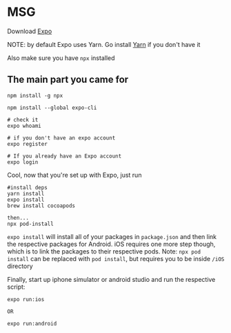 # MSG

Download [Expo](https://docs.expo.dev/get-started/installation/)

NOTE: by default Expo uses Yarn. Go install [Yarn](https://classic.yarnpkg.com/lang/en/docs/install/#mac-stable) if you don't have it

Also make sure you have `npx` installed 


## The main part you came for


```
npm install -g npx
```


```
npm install --global expo-cli 

# check it 
expo whoami

# if you don't have an expo account
expo register

# If you already have an Expo account
expo login
```

Cool, now that you're set up with Expo, just run 

```
#install deps
yarn install 
expo install 
brew install cocoapods

then...
npx pod-install 
```

`expo install` will install all of your packages in `package.json` and then link the respective packages for Android. iOS requires one more step though, which is to link the packages to their respective pods. 
Note: `npx pod install` can be replaced with `pod install`, but requires you to be inside `/iOS` directory


Finally, start up iphone simulator or android studio and run the respective script: 
```
expo run:ios

OR 

expo run:android
```





